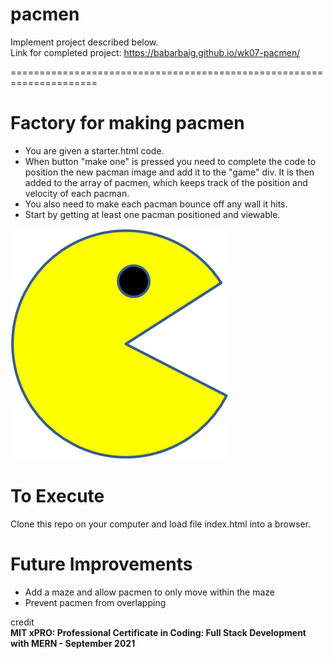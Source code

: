# pacmen

Implement project described below.  
Link for completed project: <https://babarbaig.github.io/wk07-pacmen/>

=====================================================================

# Factory for making pacmen

* You are given a starter.html code.
* When button "make one" is pressed you need to complete the code to position the new pacman image and add it to the "game" div. It is then added to the array of pacmen, which keeps track of the position and velocity of each pacman.
* You also need to make each pacman bounce off any wall it hits. 
* Start by getting at least one pacman positioned and viewable. 

<img src="PacMan1.png">

# To Execute
Clone this repo on your computer and load file index.html into a browser.

# Future Improvements

* Add a maze and allow pacmen to only move within the maze
* Prevent pacmen from overlapping

credit  
**MIT xPRO: Professional Certificate in Coding: Full Stack Development with MERN - September 2021**
